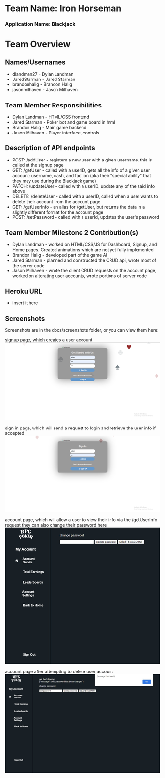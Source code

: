 # Team Name: Iron Horseman
### Application Name: Blackjack


# Team Overview

## Names/Usernames
- dlandman27 - Dylan Landman
- JaredStarman - Jared Starman
- brandonhalig - Brandon Halig
- jasonmilhaven - Jason Milhaven

## Team Member Responsibilities
- Dylan Landman - HTML/CSS frontend
- Jared Starman - Poker bot and game board in html
- Brandon Halig - Main game backend
- Jason Milhaven - Player interface, controls

## Description of API endpoints
- POST: /addUser - registers a new user with a given username, this is called at the signup page
- GET: /getUser - called with a userID, gets all the info of a given user account: username, cash, and faction (aka their "special ability" that they may use during the Blackjack game)
- PATCH: /updateUser - called with a userID, update any of the said info above
- DELETE: /deleteUser - called with a userID, called when a user wants to delete their account from the account page
- GET: /getUserInfo - an alias for /getUser, but returns the data in a slightly different format for the account page
- POST: /setPassword - called with a userId, updates the user's password

## Team Member Milestone 2 Contribution(s)
- Dylan Landman - worked on HTML/CSS/JS for Dashboard, Signup, and Home pages.  Created animations which are not yet fully implemented
- Brandon Halig - developed part of the game AI
- Jared Starman - planned and constructed the CRUD api, wrote most of the server code
- Jason Milhaven - wrote the client CRUD requests on the account page, worked on alterating user accounts, wrote portions of server code

## Heroku URL
 - insert it here

## Screenshots
Screenshots are in the docs/screenshots folder, or you can view them here:

signup page, which creates a user account
![Preview](https://github.com/dlandman27/cs326-final-ironhorseman-group13/blob/board/docs/screenshots/signup_sheet.png)

sign in page, which will send a request to login and retrieve the user info if accepted
![Preview](https://github.com/dlandman27/cs326-final-ironhorseman-group13/blob/board/docs/screenshots/index.png)

account page, which will allow a user to view their info via the /getUserInfo request
they can also change their password here
![Preview](https://github.com/dlandman27/cs326-final-ironhorseman-group13/blob/board/docs/screenshots/account_page.jpg)

account page after attempting to delete user account
![Preview](https://github.com/dlandman27/cs326-final-ironhorseman-group13/blob/board/docs/screenshots/account_alert.jpg)